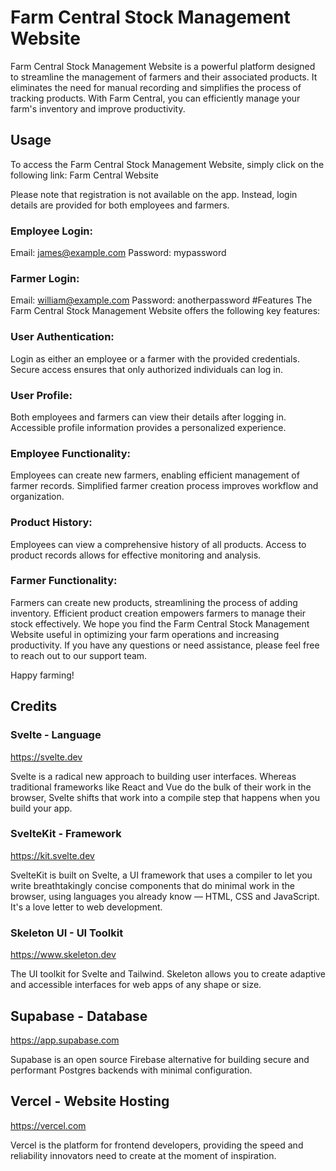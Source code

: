 # Farm Central Stock Management Website
Farm Central Stock Management Website is a powerful platform designed to streamline the management of farmers and their associated products. It eliminates the need for manual recording and simplifies the process of tracking products. With Farm Central, you can efficiently manage your farm's inventory and improve productivity.

## Usage
To access the Farm Central Stock Management Website, simply click on the following link: Farm Central Website

Please note that registration is not available on the app. Instead, login details are provided for both employees and farmers.

### Employee Login:
Email: james@example.com
Password: mypassword
### Farmer Login:
Email: william@example.com
Password: anotherpassword
#Features
The Farm Central Stock Management Website offers the following key features:

### User Authentication:

Login as either an employee or a farmer with the provided credentials.
Secure access ensures that only authorized individuals can log in.
### User Profile:

Both employees and farmers can view their details after logging in.
Accessible profile information provides a personalized experience.
### Employee Functionality:

Employees can create new farmers, enabling efficient management of farmer records.
Simplified farmer creation process improves workflow and organization.
### Product History:

Employees can view a comprehensive history of all products.
Access to product records allows for effective monitoring and analysis.
### Farmer Functionality:

Farmers can create new products, streamlining the process of adding inventory.
Efficient product creation empowers farmers to manage their stock effectively.
We hope you find the Farm Central Stock Management Website useful in optimizing your farm operations and increasing productivity. If you have any questions or need assistance, please feel free to reach out to our support team.

Happy farming!

## Credits
### Svelte - Language
https://svelte.dev

Svelte is a radical new approach to building user interfaces. Whereas traditional frameworks like React and Vue do the bulk of their work in the browser, Svelte shifts that work into a compile step that happens when you build your app.

### SvelteKit - Framework
https://kit.svelte.dev

SvelteKit is built on Svelte, a UI framework that uses a compiler to let you write breathtakingly concise components that do minimal work in the browser, using languages you already know — HTML, CSS and JavaScript. It's a love letter to web development.

### Skeleton UI - UI Toolkit
https://www.skeleton.dev

The UI toolkit for Svelte and Tailwind.
Skeleton allows you to create adaptive and accessible interfaces for web apps of any shape or size.

## Supabase - Database
https://app.supabase.com

Supabase is an open source Firebase alternative for building secure and performant Postgres backends with minimal configuration.

## Vercel - Website Hosting
https://vercel.com

Vercel is the platform for frontend developers, providing the speed and reliability innovators need to create at the moment of inspiration.
